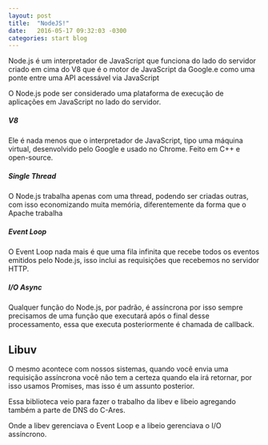 ```yaml
---
layout: post
title:  "NodeJS!"
date:   2016-05-17 09:32:03 -0300
categories: start blog
---
```


Node.js é um interpretador de JavaScript que funciona do lado do servidor criado 
em cima do V8 que é o motor de JavaScript da Google.e como uma ponte entre uma API
acessável via JavaScript


O Node.js pode ser considerado uma plataforma de execução de aplicações em JavaScript no lado do servidor.

##### V8
Ele é nada menos que o interpretador de JavaScript, tipo uma máquina virtual, desenvolvido pelo Google e usado no Chrome. Feito em C++ e open-source.


#####  Single Thread

O Node.js trabalha apenas com uma thread, podendo ser criadas outras, com isso economizando muita memória, diferentemente da forma que o Apache trabalha 

##### Event Loop

O Event Loop nada mais é que uma fila infinita que recebe todos os eventos emitidos pelo Node.js, isso inclui as requisições que recebemos no servidor HTTP.


##### I/O Async

Qualquer função do Node.js, por padrão, é assíncrona por isso sempre precisamos de uma função que executará após o final desse processamento,
essa que executa posteriormente é chamada de callback.

## Libuv

O mesmo acontece com nossos sistemas, quando você envia uma requisição assíncrona você não tem a certeza quando ela irá retornar, por isso usamos Promises, mas isso é um assunto posterior.

Essa biblioteca veio para fazer o trabalho da libev e libeio agregando também a parte de DNS do C-Ares.


Onde a libev gerenciava o Event Loop e a libeio gerenciava o I/O assíncrono.
